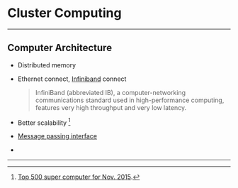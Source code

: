 # Cluster Computing

---

## Computer Architecture

- Distributed memory
- Ethernet connect, [Infiniband](https://en.wikipedia.org/wiki/InfiniBand) connect 

  > InfiniBand (abbreviated IB), a computer-networking communications standard used in high-performance computing, features very high throughput and very low latency.

- Better scalability [^top500_supercomputers]
- [Message passing interface](https://en.wikipedia.org/wiki/Message_Passing_Interface)
- 
---

[^top500_supercomputers]: [Top 500 super computer for Nov. 2015](http://www.top500.org/lists/2015/11/).